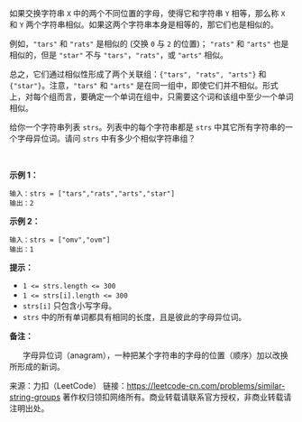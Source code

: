 如果交换字符串 ```X``` 中的两个不同位置的字母，使得它和字符串 ```Y``` 相等，那么称 ```X``` 和 ```Y``` 两个字符串相似。如果这两个字符串本身是相等的，那它们也是相似的。

例如，```"tars"``` 和 ```"rats"``` 是相似的 (交换 ```0``` 与 ```2``` 的位置)； ```"rats"``` 和 ```"arts"``` 也是相似的，但是 ```"star"``` 不与 ```"tars"```，```"rats"```，或 ```"arts"``` 相似。

总之，它们通过相似性形成了两个关联组：```{"tars", "rats", "arts"}``` 和 ```{"star"}```。注意，```"tars"``` 和 ```"arts"``` 是在同一组中，即使它们并不相似。形式上，对每个组而言，要确定一个单词在组中，只需要这个词和该组中至少一个单词相似。

给你一个字符串列表 ```strs```。列表中的每个字符串都是 ```strs``` 中其它所有字符串的一个字母异位词。请问 ```strs``` 中有多少个相似字符串组？

 

**示例 1：**
```
输入：strs = ["tars","rats","arts","star"]
输出：2
```
**示例 2：**
```
输入：strs = ["omv","ovm"]
输出：1
```

**提示：**

* ```1 <= strs.length <= 300```
* ```1 <= strs[i].length <= 300```
* ```strs[i]``` 只包含小写字母。
* ```strs``` 中的所有单词都具有相同的长度，且是彼此的字母异位词。
 

**备注：**

      字母异位词（anagram），一种把某个字符串的字母的位置（顺序）加以改换所形成的新词。

来源：力扣（LeetCode）
链接：https://leetcode-cn.com/problems/similar-string-groups
著作权归领扣网络所有。商业转载请联系官方授权，非商业转载请注明出处。
